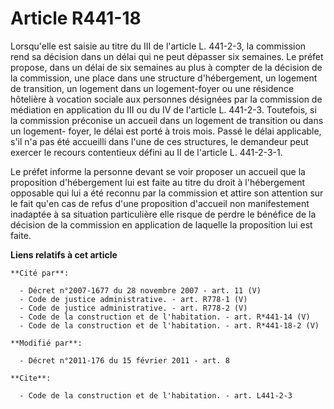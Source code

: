# Article R441-18

Lorsqu'elle est saisie au titre du III de l'article L. 441-2-3, la commission rend sa décision dans un délai qui ne peut
dépasser six semaines. Le préfet propose, dans un délai de six semaines au plus à compter de la décision de la commission,
une place dans une structure d'hébergement, un logement de transition, un logement dans un logement-foyer ou une résidence
hôtelière à vocation sociale aux personnes désignées par la commission de médiation en application du III ou du IV de
l'article L. 441-2-3. Toutefois, si la commission préconise un accueil dans un logement de transition ou dans un logement-
foyer, le délai est porté à trois mois. Passé le délai applicable, s'il n'a pas été accueilli dans l'une de ces structures,
le demandeur peut exercer le recours contentieux défini au II de l'article L. 441-2-3-1. 

Le préfet informe la personne devant se voir proposer un accueil que la proposition d'hébergement lui est faite au titre du
droit à l'hébergement opposable qui lui a été reconnu par la commission et attire son attention sur le fait qu'en cas de
refus d'une proposition d'accueil non manifestement inadaptée à sa situation particulière elle risque de perdre le bénéfice
de la décision de la commission en application de laquelle la proposition lui est faite.

**Liens relatifs à cet article**

	**Cité par**:

	  - Décret n°2007-1677 du 28 novembre 2007 - art. 11 (V)
	  - Code de justice administrative. - art. R778-1 (V)
	  - Code de justice administrative. - art. R778-2 (V)
	  - Code de la construction et de l'habitation. - art. R*441-14 (V)
	  - Code de la construction et de l'habitation. - art. R*441-18-2 (V)

	**Modifié par**:

	  - Décret n°2011-176 du 15 février 2011 - art. 8

	**Cite**:

	  - Code de la construction et de l'habitation. - art. L441-2-3
